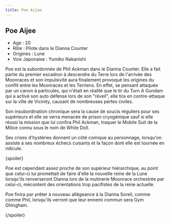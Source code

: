 ```yaml
---
title: Poe Aijee
---
```


Poe Aijee
---------



* Age : 20
* Rôle : Pilote dans le Dianna Counter
* Origines : Lune
* Voix Japonaise : Yumiko Nakanishi



Poe est la subordonnée de Phil Ackman dans le Dianna Counter. Elle a fait partie du premier escadron à descendre du Terre lors de l'arrivée des Moonraces et son impulsivité aura finalement provoqué les origines du conflit entre les Moonraces et les Terriens. En effet, se pensant attaquée par un canon à particules, qui n'était en réalité que le tir du Turn A Gundam qui a activé son auto défense lors de son "réveil", elle tira en contre-attaque sur la ville de Vicinity, causant de nombreuses pertes civiles.   

  

 Son insubordination chronique sera la cause de soucis réguliers pour ses supérieurs et elle se verra menacée de prison cryogénique sauf si elle réussi la mission que lui confira Phil Ackman, traquer le Mobile Suit de la Milice connu sous le nom de White Doll.   

  

 Ses crises d'hystéries donnent un côté comique au personnage, lorsqu'on assiste à ses nombreux échecs cuisants et la façon dont elle est tournée en ridicule.   

  

 {spoiler}  

 Poe est cependant assez proche de son supérieur hiérarchique, au point que celui-ci lui promettait de faire d'elle la nouvelle reine de la Lune lorsqu'ils renverseront Dianna lors de la mutinerie Moonrace orchestrée par celui-ci, mécontent des orientations trop pacifistes de la reine actuelle.   

  

 Poe finira par prêter à nouveau allégeance à la Dianna Soreil, comme comme Phil, lorsqu'ils verront que leur ennemi commun sera Gym Ghingham.  

 {/spoiler}